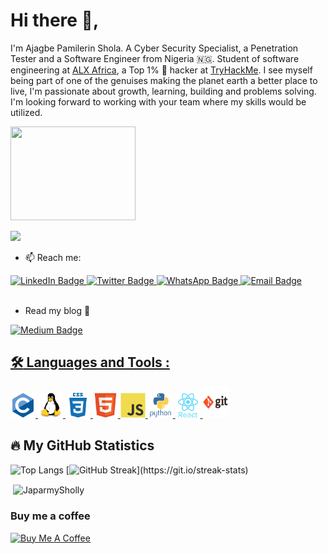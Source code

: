 # Hi there :wave:, 

<!-- <div id="header" align="center">
  <img src="https://media.giphy.com/media/M9gbBd9nbDrOTu1Mqx/giphy.gif" width="100"/>
</div> -->

I'm Ajagbe Pamilerin Shola. A Cyber Security Specialist, a Penetration Tester and a Software Engineer from Nigeria :nigeria:. Student of software engineering at  <a href="https://www.alxafrica.com" target='_blank' alt="#">ALX Africa</a>, a Top 1% :1st_place_medal: hacker at <a href="https://tryhackme.com/p/JaparmySholly" target="_blank" alt="#">TryHackMe</a>. I see myself being part of one of the genuises making the planet earth a better place to live, I'm passionate about growth, learning, building and problems solving. I'm looking forward to working with your team where my skills would be utilized.
 
 <img src="https://media.giphy.com/media/WUlplcMpOCEmTGBtBW/giphy.gif" width="200" height="150">


![](https://komarev.com/ghpvc/?username=JaparmySholly&color=blue)

<!-- - :seedling: Exploring the Tech World and Cyber Space. :earth_americas: -->
<!-- - :student: Student of software engineering at  <a href="https://www.alxafrica.com" target='_blank' width="50" alt="AlxAfrica">ALX Africa</a>
- :1st_place_medal: Top 1% hacker at <a href="https://tryhackme.com/p/JaparmySholly" width="90" target="_blank" alt="TryHackMe Badge">TryHackMe</a> -->


<!-- <img src="https://img.shields.io/badge/tryhackme-white?style=for-the-badge&logo=tryhackme&logoColor=black"  -->

<!-- - :computer: Help me get a laptop :arrow_right:   <a href="https://flutterwave.com/pay/cpwse7rviim1" target='_blank' alt="Flutterwave" width="100">Flutterwave</a> -->

- :mailbox: Reach me:
 <div id="badges">
  <a href="https://ng.linkedin.com/in/japarmysholly">
    <img src="https://img.shields.io/badge/LinkedIn-blue?style=for-the-badge&logo=linkedin&logoColor=white" alt="LinkedIn Badge"/>
  </a>
  <a href="https://twitter.com/JaparmySholly">
    <img src="https://img.shields.io/badge/Twitter-blue?style=for-the-badge&logo=twitter&logoColor=white" alt="Twitter Badge"/>
  </a>
  <a href="https://wa.me/2347061825962">
    <img src="https://img.shields.io/badge/WhatsApp-green?style=for-the-badge&logo=whatsapp&logoColor=white" alt="WhatsApp Badge"/>
  </a>
  <a href="mailto: japarmysholly@gmail.com">
    <img src="https://img.shields.io/badge/GMail-blue?style=for-the-badge&logo=gmail&logoColor=white" alt="Email Badge"/>
  </a>
</div>

<br>

- Read my blog :book: 

<a href="https://medium.com/@japarmysholly/what-happens-when-you-type-google-com-in-your-browser-and-press-enter-987a546dd64b?source=friends_link&sk=675ee8ac717c2ca0b90834375b75b2c8"><img src="https://img.shields.io/badge/Medium-white?style=for-the-badge&logo=medium&logoColor=black" style="height: 25px !important;width: 100px !important;" alt="Medium Badge"/>

## :hammer_and_wrench: Languages and Tools :
<div>
  <a href="https://www.w3schools.com/c/c_intro.php" target="_blank"> <img src="https://github.com/devicons/devicon/blob/master/icons/c/c-original.svg" title="C" alt="C" width="40" height="40"/> </a>
  <a href="https://https://www.linux.org/" target="_blank"> <img src="https://github.com/devicons/devicon/blob/master/icons/linux/linux-original.svg" title="Linux" alt="Linux" width="40" height="40"/> </a>
  <a href="https://www.w3schools.com/css/" target="_blank"> <img src="https://github.com/devicons/devicon/blob/master/icons/css3/css3-plain-wordmark.svg"  title="CSS3" alt="CSS" width="40" height="40"/> </a>
  <a href="https://www.w3schools.com/html/" target="_blank"> <img src="https://github.com/devicons/devicon/blob/master/icons/html5/html5-original.svg" title="HTML5" alt="HTML" width="40" height="40"/> </a>
  <a href="https://www.w3schools.com/js/" target="_blank"> <img src="https://github.com/devicons/devicon/blob/master/icons/javascript/javascript-original.svg" title="JavaScript" alt="JavaScript" width="40" height="40"/> </a>
  <a href="https://www.python.org/" target="_blank"> <img src="https://github.com/devicons/devicon/blob/master/icons/python/python-original-wordmark.svg" title="Python" alt="Python" width="40" height="40"/> </a>
  <a href="https://reactjs.org/" target="_blank"> <img src="https://raw.githubusercontent.com/devicons/devicon/master/icons/react/react-original-wordmark.svg" alt="react" width="40" height="40"/> </a>
  <!-- <a href="https://www.mysql.com/" target="_blank"> <img src="https://github.com/devicons/devicon/blob/master/icons/mysql/mysql-original-wordmark.svg" title="MySQL" alt="MySQL" width="40" height="40"/> </a>
  <a href="https://nodejs.org/en/" target="_blank"> <img src="https://github.com/devicons/devicon/blob/master/icons/nodejs/nodejs-original-wordmark.svg" title="NodeJS" alt="NodeJS" width="40" height="40"/> </a> -->
  <a href="https://git-scm.com/" target="_blank"> <img src="https://github.com/devicons/devicon/blob/master/icons/git/git-original-wordmark.svg" title="Git" alt="Git" width="40" height="50"/> </a>
</div>


## :fire: My GitHub Statistics 

![Top Langs](https://github-readme-stats.vercel.app/api/top-langs/?username=JaparmySholly&layout=compact&theme=vision-friendly-dark&align="left"&height='70px')
[![GitHub Streak](https://github-readme-streak-stats.herokuapp.com?user=JaparmySholly&theme=vision-friendly-dark&height='70px')](https://git.io/streak-stats)

<p>&nbsp;<img align="center" src="https://github-readme-stats.vercel.app/api?username=JaparmySholly&theme=vision-friendly-dark&show_icons=true&locale=en" alt="JaparmySholly" /></p>


### Buy me a coffee

<a href="https://flutterwave.com/pay/cpwse7rviim1" target="_blank"><img src="https://cdn.buymeacoffee.com/buttons/default-orange.png" alt="Buy Me A Coffee" style="height: 20px !important;width: 120px !important;" ></a>